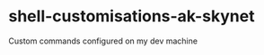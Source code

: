 shell-customisations-ak-skynet
==============================

Custom commands configured on my dev machine
